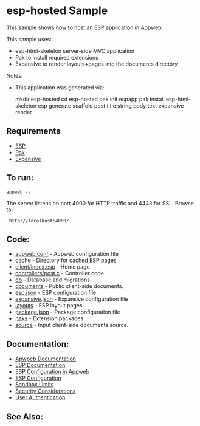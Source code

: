 esp-hosted Sample
===

This sample shows how to host an ESP application in Appweb.

This sample uses:

* esp-html-skeleton server-side MVC application
* Pak to install required extensions
* Expansive to render layouts+pages into the documents directory

Notes:
* This application was generated via:

    mkdir esp-hosted
    cd esp-hosted
    pak init espapp
    pak install esp-html-skeleton
    esp generate scaffold post title:string body:text
    expansive render

Requirements
---
* [ESP](https://embedthis.com/esp/download.html)
* [Pak](https://embedthis.com/pak/download.html)
* [Expansive](https://embedthis.com/expansive/download.html)

To run:
---
    appweb -v

The server listens on port 4000 for HTTP traffic and 4443 for SSL. Browse to: 
 
     http://localhost:4000/

Code:
---
* [appweb.conf](appweb.conf) - Appweb configuration file
* [cache](cache) - Directory for cached ESP pages
* [client/index.esp](client/index.esp) - Home page
* [controllers/post.c](controllers/post.c) - Controller code
* [db](db) - Database and migrations
* [documents](documents) - Public client-side documents. 
* [esp.json](esp.json) - ESP configuration file
* [expansive.json](eexpansive.json) - Expansive configuration file
* [layouts](layouts) - ESP layout pages
* [package.json](package.json) - Package configuration file
* [paks](paks) - Extension packages
* [source](source) - Input client-side documents source. 

Documentation:
---
* [Apwpeb Documentation](https://embedthis.com/appweb/doc/index.html)
* [ESP Documentation](https://embedthis.com/esp/doc/index.html)
* [ESP Configuration in Appweb](https://embedthis.com/appweb/doc/users/dir/esp.html)
* [ESP Configuration](https://embedthis.com/esp/doc/users/config.html)
* [Sandbox Limits](https://embedthis.com/appweb/doc/users/dir/sandbox.html)
* [Security Considerations](https://embedthis.com/appweb/doc/users/security.html)
* [User Authentication](https://embedthis.com/appweb/doc/users/authentication.html)

See Also:
---
